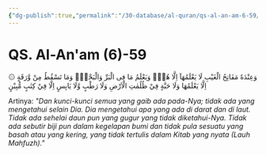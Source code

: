 ```yaml
---
{"dg-publish":true,"permalink":"/30-database/al-quran/qs-al-an-am-6-59/"}
---
```



# QS. Al-An'am (6)-59
۞ وَعِنْدَهٗ مَفَاتِحُ الْغَيْبِ لَا يَعْلَمُهَآ اِلَّا هُوَۗ وَيَعْلَمُ مَا فِى الْبَرِّ وَالْبَحْرِۗ وَمَا تَسْقُطُ مِنْ وَّرَقَةٍ اِلَّا يَعْلَمُهَا وَلَا حَبَّةٍ فِيْ ظُلُمٰتِ الْاَرْضِ وَلَا رَطْبٍ وَّلَا يَابِسٍ اِلَّا فِيْ كِتٰبٍ مُّبِيْنٍ 

Artinya: *"Dan kunci-kunci semua yang gaib ada pada-Nya; tidak ada yang mengetahui selain Dia. Dia mengetahui apa yang ada di darat dan di laut. Tidak ada sehelai daun pun yang gugur yang tidak diketahui-Nya. Tidak ada sebutir biji pun dalam kegelapan bumi dan tidak pula sesuatu yang basah atau yang kering, yang tidak tertulis dalam Kitab yang nyata (Lauh Mahfuzh)."*
